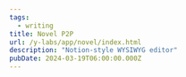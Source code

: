 ```yaml
---
tags:
  - writing
title: Novel P2P
url: /y-labs/app/novel/index.html
description: "Notion-style WYSIWYG editor"
pubDate: 2024-03-19T06:00:00.000Z
---
```

